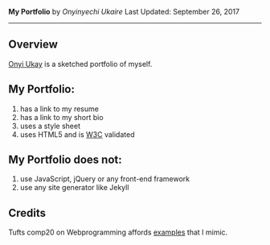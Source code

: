 **My Portfolio**
by _Onyinyechi Ukaire_ 
        Last Updated: September 26, 2017

-------------------------------------------------------------------------

## Overview

[Onyi Ukay](https://oukaire.github.io/) is a sketched portfolio of myself.

## My Portfolio:

1. has a link to my resume
2. has a link to my short bio
3. uses a style sheet
4. uses HTML5 and is [W3C](https://validator.w3.org/) validated

## My Portfolio does not:
1. use JavaScript, jQuery or any front-end framework
2. use any site generator like Jekyll

## Credits
Tufts comp20 on Webprogramming affords [examples](https://github.com/tuftsdev/WebProgramming/tree/gh-pages/examples) 
that I mimic.